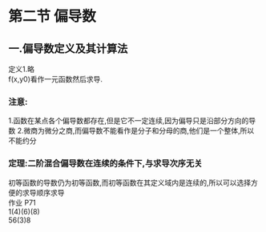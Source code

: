 # 第二节 偏导数  
## 一.偏导数定义及其计算法  
定义1.略  
f(x,y0)看作一元函数然后求导.  


### 注意:
1.函数在某点各个偏导数都存在,但是它不一定连续,因为偏导只是沿部分方向的导数
2.微商为微分之商,而偏导数不能看作是分子和分母的商,他们是一个整体,所以不能约分  

### 定理:二阶混合偏导数在连续的条件下,与求导次序无关  
初等函数的导数仍为初等函数,而初等函数在其定义域内是连续的,所以可以选择方便的求导顺序求导  
作业 P71  
1(4)(6)(8)  
56(3)8
